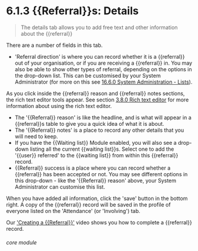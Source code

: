 # 6.1.3  <i class="fa fa-redo-alt"></i>  {{Referral}}s: Details

> The details tab allows you to add free text and other information about the {{referral}}



There are a number of fields in this tab.

- 'Referral direction' is where you can record whether it is a {{referral}} out of your organisation, or if you are receiving a {{referral}} in. You may also be able to show other types of referral, depending on the options in the drop-down list. This can be customised by your System Administrator (for more on this see [16.6.0 System Administration - Lists](/help/index/p/16.6.0)).

As you click inside the {{referral}} reason and {{referral}} notes sections, the rich text editor tools appear. See section [3.8.0  Rich text editor](/help/index/p/3.8.0) for more information about using the rich text editor. 

- The '{{Referral}} reason' is like the headline, and is what will appear in a {{referral}}s table to give you a quick idea of what it is about. 
- The '{{Referral}} notes' is a place to record any other details that you will need to keep.
- If you have the {{Waiting list}} Module enabled, you will also see a drop-down listing all the current {{waiting list}}s. Select one to add the '{{user}} referred' to the {{waiting list}} from within this {{referral}} record.  
- {{Referral}} success is a place where you can record whether a {{referral}} has been accepted or not. You may see different options in this drop-down - like the '{{Referral}} reason' above, your System Administrator can customise this list. 

When you have added all information, click the 'save' button in the bottom right. A copy of the {{referral}} record will be saved in the profile of everyone listed on the 'Attendance' (or 'Involving') tab. 

Our ['Creating a {{Referral}}'](/help/index/p/51.3.1) video shows you how to complete a {{referral}} record.


###### core module

